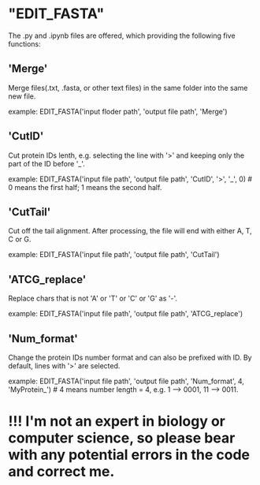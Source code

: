 # "EDIT_FASTA" 

The .py and .ipynb files are offered, which providing the following five functions:

## 'Merge'

Merge files(.txt, .fasta, or other text files) in the same folder into the same new file.

example:
  EDIT_FASTA('input floder path', 'output file path', 'Merge')
  
## 'CutID'

Cut protein IDs lenth, e.g. selecting the line with '>' and keeping only the part of the ID before '_'.

example:
  EDIT_FASTA('input file path', 'output file path', 'CutID', '>', '_', 0) # 0 means the first half; 1 means the second half.
  
## 'CutTail'

Cut off the tail alignment. After processing, the file will end with either A, T, C or G.

example:
  EDIT_FASTA('input file path', 'output file path', 'CutTail')
  
## 'ATCG_replace'

Replace chars that is not 'A' or 'T' or 'C' or 'G' as '-'.

example:
  EDIT_FASTA('input file path', 'output file path', 'ATCG_replace')
  
## 'Num_format'

Change the protein IDs number format and can also be prefixed with ID. By default, lines with '>' are selected.

example:
  EDIT_FASTA('input file path', 'output file path', 'Num_format', 4, 'MyProtein_') # 4 means number length = 4, e.g. 1 --> 0001, 11 --> 0011.

# !!! I'm not an expert in biology or computer science, so please bear with any potential errors in the code and correct me.
